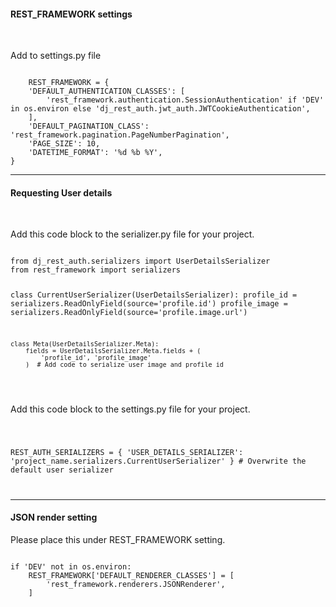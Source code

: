 
#### REST_FRAMEWORK settings

<br>

Add to settings.py file

<code>
    REST_FRAMEWORK = {
    'DEFAULT_AUTHENTICATION_CLASSES': [
        'rest_framework.authentication.SessionAuthentication' if 'DEV' in os.environ else 'dj_rest_auth.jwt_auth.JWTCookieAuthentication',
    ],
    'DEFAULT_PAGINATION_CLASS': 'rest_framework.pagination.PageNumberPagination',
    'PAGE_SIZE': 10,
    'DATETIME_FORMAT': '%d %b %Y',
}
</code>

----------------------------------------------------------------------------------

#### Requesting User details

<br>

Add this code block to the serializer.py file for your project.

<code>
from dj_rest_auth.serializers import UserDetailsSerializer
from rest_framework import serializers

class CurrentUserSerializer(UserDetailsSerializer):
    profile_id = serializers.ReadOnlyField(source='profile.id')
    profile_image = serializers.ReadOnlyField(source='profile.image.url')

    class Meta(UserDetailsSerializer.Meta):
        fields = UserDetailsSerializer.Meta.fields + (
            'profile_id', 'profile_image'
        )  # Add code to serialize user image and profile id

</code>

<br>

Add this code block to the settings.py file for your project.

<code>

REST_AUTH_SERIALIZERS = {
    'USER_DETAILS_SERIALIZER': 'project_name.serializers.CurrentUserSerializer'
}  # Overwrite the default user serializer

</code>


---------------------------------------------------------------------------------

#### JSON render setting

Please place this under REST_FRAMEWORK setting.

<code>
if 'DEV' not in os.environ:
    REST_FRAMEWORK['DEFAULT_RENDERER_CLASSES'] = [
        'rest_framework.renderers.JSONRenderer',
    ]
</code>